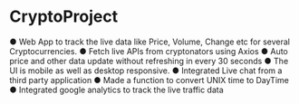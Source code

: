 
# CryptoProject
●	Web App to track the live data like Price, Volume, Change etc for several Cryptocurrencies.
●	Fetch live APIs from cryptonators using Axios
●	Auto price and other data update without refreshing in every 30 seconds
●	The UI is mobile as well as desktop responsive.
●	Integrated Live chat from a third party application
●	Made a function to convert UNIX time to DayTime
●	Integrated google analytics to track the live traffic data
